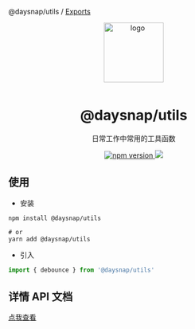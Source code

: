 @daysnap/utils / [Exports](modules.md)

<p align="center">
  <img alt="logo" src="https://avatars.githubusercontent.com/u/96568061?s=200&v=4" width="120" height="120" style="margin-bottom: 10px;">
</p>

<h1 align="center">@daysnap/utils</h1>

<p align="center">日常工作中常用的工具函数</p>

<p align="center">
  <a href="https://www.npmjs.org/package/@daysnap/utils">
     <img src="https://img.shields.io/npm/v/@daysnap/utils.svg" alt="npm version" />
  </a>
  <a href="https://npmcharts.com/compare/@daysnap/utils">
    <img src="https://img.shields.io/npm/dm/@daysnap/utils.svg">
  </a>
</p>

## 使用

- 安装
```shell
npm install @daysnap/utils

# or
yarn add @daysnap/utils
```

- 引入
```js
import { debounce } from '@daysnap/utils'
```

## 详情 API 文档

[点我查看](./docs/modules.md)
